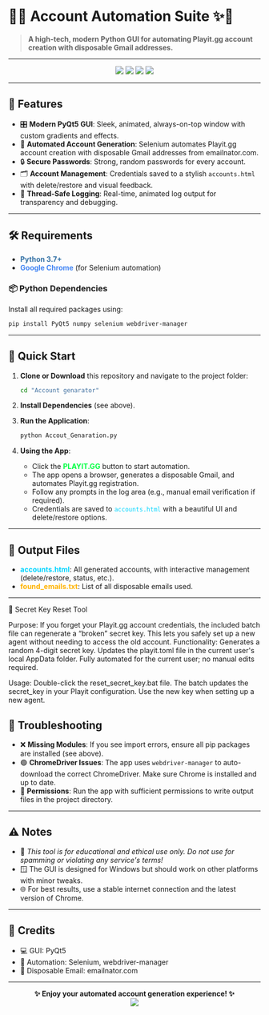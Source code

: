 # 🎨✨ Account Automation Suite ✨🎨

> **A high-tech, modern Python GUI for automating Playit.gg account creation with disposable Gmail addresses.**

---

<p align="center">
  <img src="https://img.shields.io/badge/Python-3.7+-blue?logo=python" />
  <img src="https://img.shields.io/badge/GUI-PyQt5-41b883?logo=qt" />
  <img src="https://img.shields.io/badge/Automation-Selenium-43B02A?logo=selenium" />
  <img src="https://img.shields.io/badge/Status-Active-brightgreen" />
</p>

---

## 🌟 Features

- 🎛️ **Modern PyQt5 GUI**: Sleek, animated, always-on-top window with custom gradients and effects.
- 🤖 **Automated Account Generation**: Selenium automates Playit.gg account creation with disposable Gmail addresses from emailnator.com.
- 🔒 **Secure Passwords**: Strong, random passwords for every account.
- 🗂️ **Account Management**: Credentials saved to a stylish `accounts.html` with delete/restore and visual feedback.
- 📝 **Thread-Safe Logging**: Real-time, animated log output for transparency and debugging.

---

## 🛠️ Requirements

- <span style="color:#3572A5">**Python 3.7+**</span>
- <span style="color:#4285F4">**Google Chrome**</span> (for Selenium automation)

### 📦 Python Dependencies

Install all required packages using:

```bash
pip install PyQt5 numpy selenium webdriver-manager
```

---

## 🚀 Quick Start

1. **Clone or Download** this repository and navigate to the project folder:

   ```bash
   cd "Account genarator"
   ```

2. **Install Dependencies** (see above).

3. **Run the Application**:

   ```bash
   python Accout_Genaration.py
   ```

4. **Using the App**:
   - Click the <span style="color:#00ff41;font-weight:bold">PLAYIT.GG</span> button to start automation.
   - The app opens a browser, generates a disposable Gmail, and automates Playit.gg registration.
   - Follow any prompts in the log area (e.g., manual email verification if required).
   - Credentials are saved to <span style="color:#00d4ff">`accounts.html`</span> with a beautiful UI and delete/restore options.

---

## 📁 Output Files

- <span style="color:#00d4ff">**accounts.html**</span>: All generated accounts, with interactive management (delete/restore, status, etc.).
- <span style="color:#ffb300">**found_emails.txt**</span>: List of all disposable emails used.

---
🔑 Secret Key Reset Tool

Purpose: If you forget your Playit.gg account credentials, the included batch file can regenerate a “broken” secret key. This lets you safely set up a new agent without needing to access the old account.
Functionality:
Generates a random 4-digit secret key.
Updates the playit.toml file in the current user's local AppData folder.
Fully automated for the current user; no manual edits required.

Usage:
Double-click the reset_secret_key.bat file.
The batch updates the secret_key in your Playit configuration.
Use the new key when setting up a new agent.

## 🧩 Troubleshooting

- ❌ **Missing Modules**: If you see import errors, ensure all pip packages are installed (see above).
- 🟢 **ChromeDriver Issues**: The app uses `webdriver-manager` to auto-download the correct ChromeDriver. Make sure Chrome is installed and up to date.
- 🔐 **Permissions**: Run the app with sufficient permissions to write output files in the project directory.

---

## ⚠️ Notes

- 🚨 *This tool is for educational and ethical use only. Do not use for spamming or violating any service's terms!*
- 🪟 The GUI is designed for Windows but should work on other platforms with minor tweaks.
- 🌐 For best results, use a stable internet connection and the latest version of Chrome.

---

## 🙏 Credits

- 💻 GUI: PyQt5
- 🤖 Automation: Selenium, webdriver-manager
- 📧 Disposable Email: emailnator.com

---

<p align="center">
  <b>✨ Enjoy your automated account generation experience! ✨</b><br>
  <img src="https://img.shields.io/badge/Happy%20Hacking!-00ff41?style=for-the-badge" />
</p> 
